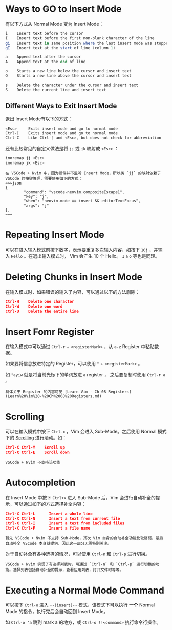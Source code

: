 # Ways to GO to Insert Mode

有以下方式从 Normal Mode 变为 Insert Mode：

```powershell
i    Insert text before the cursor
I    Insert text before the first non-blank character of the line
gi   Insert text in same position where the last insert mode was stopped
gI   Insert text at the start of line (column 1)

a    Append text after the cursor
A    Append text at the end of line

o    Starts a new line below the cursor and insert text
O    Starts a new line above the cursor and insert text

s    Delete the character under the cursor and insert text
S    Delete the current line and insert text
```

## Different Ways to Exit Insert Mode

退出 Insert Mode有以下的方式：

```powershell
<Esc>     Exits insert mode and go to normal mode
Ctrl-[    Exits insert mode and go to normal mode
Ctrl-C    Like Ctrl-[ and <Esc>, but does not check for abbreviation
```

还有比较常见的自定义做法是将 `jj` 或 `jk` 映射成 `<Esc>` ：

```powershell
inoremap jj <Esc>
inoremap jk <Esc>
```

```ad-note
在 VSCode + Nvim 中，因为插件并不监听 Insert Mode，所以类 `jj` 的映射依赖于 VSCode 的按键管理，需要使用如下的方式：
~~~json
{
        "command": "vscode-neovim.compositeEscape1",
        "key": "j",
        "when": "neovim.mode == insert && editorTextFocus",
        "args": "j"
},
~~~
```

# Repeating Insert Mode

可以在进入输入模式前按下数字，表示要重复多次输入内容，如按下 `10j` ，并输入 `Hello` 。在退出输入模式时， Vim 会产生 10 个 Hello。 `I` `a` `o` 等也是同理。

# Deleting Chunks in Insert Mode

在输入模式时，如果错误的输入了内容，可以通过以下的方法删除：

```json
Ctrl-H    Delete one character
Ctrl-W    Delete one word
Ctrl-U    Delete the entire line
```

# Insert Fomr Register

在输入模式中可以通过 `Ctrl-r` + `<registerMark>` ，从 `a-z` Register 中粘贴数据。

如果要将信息放进特定的 Register，可以使用 `"` + `<registerMark>` 。

如 `"ayiw` 就是将当前光标下的单词放进 `a` register ， 之后要复制时使用 `Ctrl-r a` 。

```ad-note
具体关于 Register 的内容可见 [Learn Vim - Ch 08 Registers](Learn%20Vim%20-%20Ch%2008%20Registers.md)
```

# Scrolling

可以在输入模式中按下 `Ctrl-x` ，Vim 会进入 Sub-Mode。之后使用 Normal 模式下的 [Scrolling](Learn%20Vim%20-%20Ch%2005%20Moving%20in%20a%20File.md#Scrolling) 进行滚动。如：

```json
Ctrl-X Ctrl-Y    Scroll up
Ctrl-X Ctrl-E    Scroll down
```

```ad-fail
VSCode + Nvim 不支持该功能
```

# Autocompletion

在 Insert Mode 中按下 `Ctrl+x` 进入 Sub-Mode 后，Vim 会进行自动补全的提示，可以通过如下的方式选择补全内容：

```json
Ctrl-X Ctrl-L	   Insert a whole line
Ctrl-X Ctrl-N	   Insert a text from current file
Ctrl-X Ctrl-I	   Insert a text from included files
Ctrl-X Ctrl-F	   Insert a file name
```

```ad-error
首先 VSCode + Nvim 不支持 Sub-Mode，其次 Vim 自身的自动补全功能比较孱弱，最后自动补全 VSCode 本身就提供，因此这一部分无需特别关注。
```

对于自动补全有各种选择的情况，可以使用 `Ctrl-n` 和 `Ctrl-p` 进行切换。

```ad-tip
VSCode + Nvim 实现了有选择列表时，可通过 `Ctrl-n` 和 `Ctrl-p` 进行切换的功能。选择列表包括自动补全的提示，查看应用列表，打开文件时等等。
```

# Executing a Normal Mode Command

可以按下 `Ctrl-o` 进入 `--(insert)--` 模式，该模式下可以执行 **一个** Normal Mode 的指令，执行完后会自动回到 Insert Mode。

如 `Ctrl-o 'a` 跳到 mark a 的地方，或 `Ctrl-o !!<command>` 执行命令行操作。